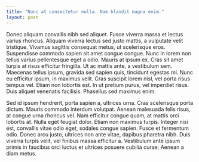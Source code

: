 ```yaml
---
title: "Nunc at consectetur nulla. Nam blandit magna enim."
layout: post
--- 
```


Donec aliquam convallis nibh sed aliquet. Fusce viverra massa et lectus varius rhoncus. Aliquam viverra lectus sed justo mattis, a vulputate velit tristique. Vivamus sagittis consequat metus, ut scelerisque eros. Suspendisse commodo sapien sit amet congue congue. Nunc in lorem non tellus varius pellentesque eget a odio. Mauris at ipsum ex. Cras sit amet turpis at risus efficitur fringilla. Ut ac mattis ante, a vestibulum sem. Maecenas tellus ipsum, gravida sed sapien quis, tincidunt egestas mi. Nunc eu efficitur ipsum, in maximus velit. Cras suscipit lorem nisl, vel porta risus tempus vel. Etiam non lobortis est. In ut pretium purus, vel imperdiet risus. Duis aliquet venenatis facilisis. Phasellus sed maximus enim.

Sed id ipsum hendrerit, porta sapien a, ultrices urna. Cras scelerisque porta dictum. Mauris commodo interdum volutpat. Aenean malesuada felis risus, at congue urna rhoncus vel. Nam efficitur congue quam, at mattis orci lobortis at. Nulla eget feugiat dolor. Etiam non maximus turpis. Integer nisi est, convallis vitae odio eget, sodales congue sapien. Fusce et fermentum odio. Donec arcu justo, ultrices non ante vitae, dapibus pharetra nibh. Duis viverra turpis velit, vel finibus massa efficitur a. Vestibulum ante ipsum primis in faucibus orci luctus et ultrices posuere cubilia curae; Aenean a diam metus.